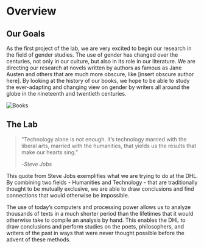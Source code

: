 # Overview

## Our Goals

As the first project of the lab, we are very excited to begin our research in the 
field of gender studies. The use of gender has changed over the centuries, not only in our 
culture, but also in its role in our literature.  We are directing our research at novels written 
by authors as famous as Jane Austen and others that are much more obscure, like [insert obscure author here]. By looking at the history
of our books, we hope to be able to study the ever-adapting and changing view on gender by writers
all around the globe in the nineteenth and twentieth centuries.

![Books](http://ichef.bbci.co.uk/wwfeatures/wm/live/1280_640/images/live/p0/2v/dp/p02vdpfn.jpg 
"Books")


## The Lab

>"Technology alone is not enough. It’s technology married with the liberal arts, married with the 
>humanities, that yields us the results that make our hearts sing.” 
>
>-*Steve Jobs*

This quote from Steve Jobs exemplifies what we are trying to do at the DHL. By 
combining two fields - Humanities and Technology - that are traditionally thought to be mutually 
exclusive, we are able to draw conclusions and find connections that would otherwise be impossible.

The use of today’s computers and processing power allows us to analyze thousands of texts in a 
much shorter period than the lifetimes that it would otherwise take to compile an analysis
by hand. This enables the DHL to draw conclusions and perform studies on the poets,
philosophers, and writers of the past in ways that were never thought possible before the advent 
of these methods.
